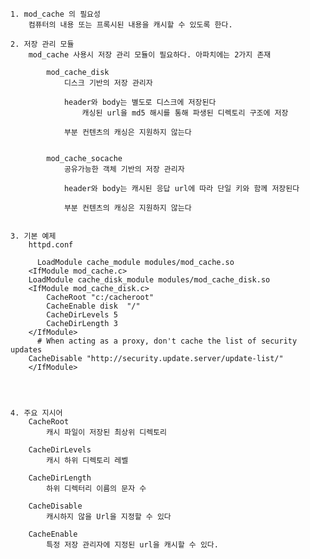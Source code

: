   

	1. mod_cache 의 필요성
		컴퓨터의 내용 또는 프록시된 내용을 캐시할 수 있도록 한다.
		
	2. 저장 관리 모듈
		mod_cache 사용시 저장 관리 모듈이 필요하다. 아파치에는 2가지 존재
		
			mod_cache_disk
				디스크 기반의 저장 관리자 
				
				header와 body는 별도로 디스크에 저장된다
					캐싱된 url을 md5 해시를 통해 파생된 디렉토리 구조에 저장
				
				부분 컨텐츠의 캐싱은 지원하지 않는다
			
			
			mod_cache_socache
				공유가능한 객체 기반의 저장 관리자
				
				header와 body는 캐시된 응답 url에 따라 단일 키와 함께 저장된다
				
				부분 컨텐츠의 캐싱은 지원하지 않는다
				
			
	3. 기본 예제
		httpd.conf
		
          LoadModule cache_module modules/mod_cache.so
	    <IfModule mod_cache.c>
		LoadModule cache_disk_module modules/mod_cache_disk.so
		<IfModule mod_cache_disk.c>
		    CacheRoot "c:/cacheroot"
		    CacheEnable disk  "/"
		    CacheDirLevels 5
		    CacheDirLength 3
		</IfModule>
		  # When acting as a proxy, don't cache the list of security updates
		CacheDisable "http://security.update.server/update-list/"
	    </IfModule>
			
		


	4. 주요 지시어
		CacheRoot
			캐시 파일이 저장된 최상위 디렉토리
			
		CacheDirLevels
			캐시 하위 디렉토리 레벨
			
		CacheDirLength
			하위 디렉터리 이름의 문자 수
		
		CacheDisable
			캐시하지 않을 Url을 지정할 수 있다
			
		CacheEnable
			특정 저장 관리자에 지정된 url을 캐시할 수 있다.
	
			
